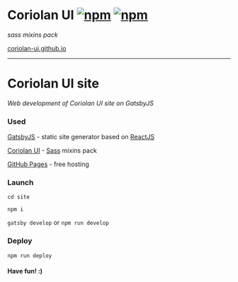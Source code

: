# Coriolan UI [![npm](https://img.shields.io/npm/v/coriolan-ui.svg)](https://www.npmjs.com/package/coriolan-ui) [![npm](https://img.shields.io/npm/dt/coriolan-ui.svg)](https://www.npmjs.com/package/coriolan-ui)

_sass mixins pack_

[coriolan-ui.github.io](https://coriolan-ui.github.io)

---

# Coriolan UI site

_Web development of Coriolan UI site on GatsbyJS_

### Used

[GatsbyJS](https://github.com/gatsbyjs/gatsby) - static site generator based on [ReactJS](https://facebook.github.io/react)

[Coriolan UI](https://coriolan-ui.github.io) - [Sass](http://sass-lang.com) mixins pack

[GitHub Pages](https://pages.github.com) - free hosting

### Launch

`cd site`

`npm i`

`gatsby develop` or `npm run develop`

### Deploy

`npm run deploy`

#### Have fun! :)
